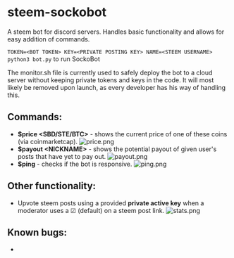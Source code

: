 # steem-sockobot
A steem bot for discord servers. Handles basic functionality and allows for easy addition of commands.

```TOKEN=<BOT TOKEN> KEY=<PRIVATE POSTING KEY> NAME=<STEEM USERNAME> python3 bot.py``` to run SockoBot

The monitor.sh file is currently used to safely deploy the bot to a cloud server without keeping private tokens and keys in the code. It will most likely be removed upon launch, as every developer has his way of handling this.

## Commands:

* **$price <SBD/STE/BTC>** - shows the current price of one of these coins (via coinmarketcap).
![price.png](https://i.imgur.com/zVYJJlN.png)
* **$payout \<NICKNAME>** - shows the potential payout of given user's posts that have yet to pay out.
![payout.png](https://i.imgur.com/nl0RQZm.png)
* **$ping** - checks if the bot is responsive.
![ping.png](https://i.imgur.com/zSHbGgk.png)

## Other functionality:

* Upvote steem posts using a provided **private active key** when a moderator uses a ☑ (default) on a steem post link.
![stats.png](https://steemitimages.com/0x0/https://res.cloudinary.com/hpiynhbhq/image/upload/v1514307010/gq6pewla6ild673qpddn.png)

## Known bugs:
* 
